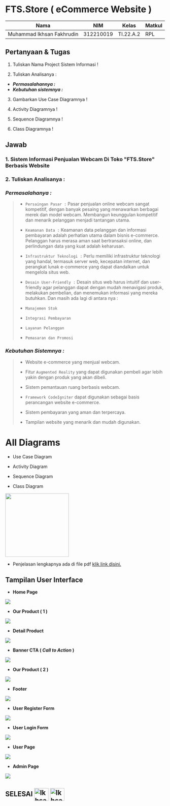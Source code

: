 # FTS.Store ( eCommerce Website )


|**Nama**|**NIM**|**Kelas**|**Matkul**|
|----|---|-----|------|
|Muhammad Ikhsan Fakhrudin|312210019|TI.22.A.2|RPL|

## Pertanyaan & Tugas

1. Tuliskan Nama Project Sistem Informasi !

2. Tuliskan Analisanya :

- ***Permasalahannya :***
- ***Kebutuhan sistemnya :***

3. Gambarkan Use Case Diagramnya !

4. Activity Diagramnya !

5. Sequence Diagramnya !

6. Class Diagramnya !

## Jawab

### 1. Sistem Informasi Penjualan Webcam Di Toko "FTS.Store" Berbasis Website

### 2. Tuliskan Analisanya :

### ***Permasalahanya :***
>
>- ``Persaingan Pasar :`` Pasar penjualan online webcam sangat kompetitif, dengan banyak pesaing yang menawarkan berbagai merek dan model webcam. Membangun keunggulan kompetitif dan menarik pelanggan menjadi tantangan utama.
>
>- ``Keamanan Data :`` Keamanan data pelanggan dan informasi pembayaran adalah perhatian utama dalam bisnis e-commerce. Pelanggan harus merasa aman saat bertransaksi online, dan perlindungan data yang kuat adalah keharusan.
>
>- ``Infrastruktur Teknologi :`` Perlu memiliki infrastruktur teknologi yang handal, termasuk server web, kecepatan internet, dan perangkat lunak e-commerce yang dapat diandalkan untuk mengelola situs web.
>
>- ``Desain User-Friendly :`` Desain situs web harus intuitif dan user-friendly agar pelanggan dapat dengan mudah menavigasi produk, melakukan pembelian, dan menemukan informasi yang mereka butuhkan. Dan masih ada lagi di antara nya :
>
>- ``Manajemen Stok`` 
>
>- ``Integrasi Pembayaran``
>
>- ``Layanan Pelanggan``
>
>- ``Pemasaran dan Promosi``


### ***Kebutuhan Sistemnya :***
>
>- Website e-commerce yang menjual webcam.
>
>- Fitur ``Augmented Reality`` yang dapat digunakan pembeli agar lebih yakin dengan produk yang akan dibeli.
>
>- Sistem pemantauan ruang berbasis webcam.
>
>- ``Framework CodeIgniter`` dapat digunakan sebagai basis perancangan website e-commerce.
>
>- Sistem pembayaran yang aman dan terpercaya.
>
>- Tampilan website yang menarik dan mudah digunakan.



# All Diagrams

- Use Case Diagram

- Activity Diagram

- Sequence Diagram

- Class Diagram

<img src=https://images.bisnis.com/posts/2021/01/14/1342816/drive.jpg width="200px">

- Penjelasan lengkapnya ada di file pdf  [klik link disini.](https://bit.ly/3GoQdy3) 

## Tampilan User Interface

- **Home Page**

![](screenshot/ss1.png)

- **Our Product ( 1 )**

![](screenshot/ss2.png)

- **Detail Product**

![](screenshot/ss3.png)

- **Banner CTA ( *Call to Action* )**

![](screenshot/ss4.png)

- **Our Product ( 2 )**

![](screenshot/ss5.png)

- **Footer**

![](screenshot/ss6.png)

- **User Register Form**

![](screenshot/ss9.png)

- **User Login Form**

![](screenshot/ss10.png)

- **User Page**

![](screenshot/ss8.png)

- **Admin Page**

![](screenshot/ss7.png)


## SELESAI <img align="center" alt="Ikhsan-Python" height="40" width="45" src="https://em-content.zobj.net/source/microsoft-teams/337/student_1f9d1-200d-1f393.png"> <img align="center" alt="Ikhsan-Python" height="40" width="45" src="https://em-content.zobj.net/thumbs/160/twitter/348/flag-indonesia_1f1ee-1f1e9.png">